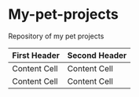 # My-pet-projects
Repository of my pet projects


| First Header  | Second Header |
| --- | --- |
| Content Cell  | Content Cell  |
| Content Cell  | Content Cell  |
